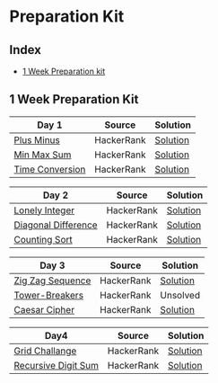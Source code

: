 # Preparation Kit 
 
## Index
- [1 Week Preparation kit](#1-week-preparation-kit)

## 1 Week Preparation Kit

|Day 1 | Source | Solution |
|----|--------|----------|
|[Plus Minus](https://www.hackerrank.com/challenges/one-week-preparation-kit-plus-minus/problem?isFullScreen=true&h_l=interview&playlist_slugs%5B%5D=preparation-kits&playlist_slugs%5B%5D=one-week-preparation-kit&playlist_slugs%5B%5D=one-week-day-one) | HackerRank | [Solution](https://github.com/komalpatel300902/Preparation-Kit/blob/master/Src/First/PlusMinus.java)|
|[Min Max Sum](https://www.hackerrank.com/challenges/one-week-preparation-kit-mini-max-sum/problem?isFullScreen=true&h_l=interview&playlist_slugs%5B%5D=preparation-kits&playlist_slugs%5B%5D=one-week-preparation-kit&playlist_slugs%5B%5D=one-week-day-one) | HackerRank | [Solution](https://github.com/komalpatel300902/Preparation-Kit/blob/master/Src/First/MinMaxSum.java)|
|[Time Conversion](https://www.hackerrank.com/challenges/one-week-preparation-kit-time-conversion/problem?isFullScreen=true&h_l=interview&playlist_slugs%5B%5D=preparation-kits&playlist_slugs%5B%5D=one-week-preparation-kit&playlist_slugs%5B%5D=one-week-day-one) | HackerRank |[Solution](https://github.com/komalpatel300902/Preparation-Kit/blob/master/Src/First/TimeConversion.java)|


|Day 2| Source | Solution|
|-----|--------|---------|
|[Lonely Integer](https://www.hackerrank.com/challenges/one-week-preparation-kit-lonely-integer/problem?isFullScreen=true&h_l=interview&playlist_slugs%5B%5D=preparation-kits&playlist_slugs%5B%5D=one-week-preparation-kit&playlist_slugs%5B%5D=one-week-day-two) | HackerRank | [Solution](https://github.com/komalpatel300902/Preparation-Kit/blob/master/Src/First/LonelyInteger.java)|
|[Diagonal Difference](https://www.hackerrank.com/challenges/one-week-preparation-kit-diagonal-difference/problem?isFullScreen=true&h_l=interview&playlist_slugs%5B%5D=preparation-kits&playlist_slugs%5B%5D=one-week-preparation-kit&playlist_slugs%5B%5D=one-week-day-two) | HackerRank |[Solution](https://github.com/komalpatel300902/Preparation-Kit/blob/master/Src/First/DiagonalDifference.java)|
|[Counting Sort](https://www.hackerrank.com/challenges/one-week-preparation-kit-countingsort1/problem?isFullScreen=true&h_l=interview&playlist_slugs%5B%5D=preparation-kits&playlist_slugs%5B%5D=one-week-preparation-kit&playlist_slugs%5B%5D=one-week-day-two) | HackerRank | [Solution](https://github.com/komalpatel300902/Preparation-Kit/blob/master/Src/First/CountingSort.java)|


|Day 3 | Source | Solution|
|------|--------|---------|
|[Zig Zag Sequence](https://www.hackerrank.com/challenges/one-week-preparation-kit-zig-zag-sequence/problem?isFullScreen=true&h_l=interview&playlist_slugs%5B%5D=preparation-kits&playlist_slugs%5B%5D=one-week-preparation-kit&playlist_slugs%5B%5D=one-week-day-three) | HackerRank | [Solution](https://github.com/komalpatel300902/Preparation-Kit/blob/master/Src/First/ZigZagSequence.java)|
|[Tower-Breakers](https://www.hackerrank.com/challenges/one-week-preparation-kit-tower-breakers-1/problem?isFullScreen=true&h_l=interview&playlist_slugs%5B%5D=preparation-kits&playlist_slugs%5B%5D=one-week-preparation-kit&playlist_slugs%5B%5D=one-week-day-three)| HackerRank | Unsolved |
|[Caesar Cipher](https://www.hackerrank.com/challenges/one-week-preparation-kit-caesar-cipher-1/problem?isFullScreen=true&h_l=interview&playlist_slugs%5B%5D=preparation-kits&playlist_slugs%5B%5D=one-week-preparation-kit&playlist_slugs%5B%5D=one-week-day-three) | HackerRank | [Solution](https://github.com/komalpatel300902/Preparation-Kit/blob/master/Src/First/CaesarCipher.java)| 

|Day4 | Source | Solution|
|-----|--------|---------|
[Grid Challange](https://www.hackerrank.com/challenges/one-week-preparation-kit-grid-challenge/problem?isFullScreen=true&h_l=interview&playlist_slugs%5B%5D=preparation-kits&playlist_slugs%5B%5D=one-week-preparation-kit&playlist_slugs%5B%5D=one-week-day-four) | HackerRank | [Solution](https://github.com/komalpatel300902/Preparation-Kit/blob/master/Src/First/GridChallange.java)|
|[Recursive Digit Sum](https://www.hackerrank.com/challenges/one-week-preparation-kit-recursive-digit-sum/problem?isFullScreen=true&h_l=interview&playlist_slugs%5B%5D=preparation-kits&playlist_slugs%5B%5D=one-week-preparation-kit&playlist_slugs%5B%5D=one-week-day-four) | HackerRank | [Solution](https://github.com/komalpatel300902/Preparation-Kit/blob/master/Src/First/RecursiveDigitSum.java)|